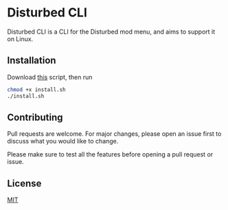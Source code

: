 # Disturbed CLI

Disturbed CLI is a CLI for the Disturbed mod menu, and aims to support it on Linux. 

## Installation

Download [this](https://google.com) script, then run 
```sh
chmod +x install.sh
./install.sh
```


## Contributing
Pull requests are welcome. For major changes, please open an issue first to discuss what you would like to change.

Please make sure to test all the features before opening a pull request or issue.

## License
[MIT](https://choosealicense.com/licenses/mit/)